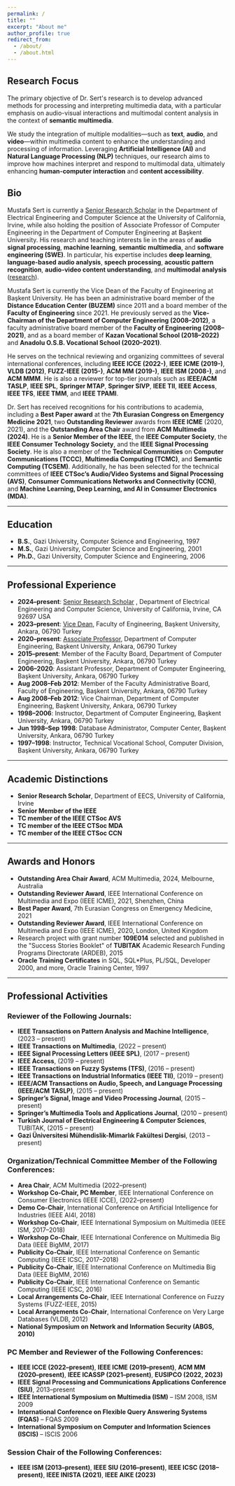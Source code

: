 ```yaml
---
permalink: /
title: ""
excerpt: "About me"
author_profile: true
redirect_from: 
  - /about/
  - /about.html
---
```

## Research Focus

The primary objective of Dr. Sert's research is to develop advanced methods for processing and interpreting multimedia data, with a particular emphasis on audio-visual interactions and multimodal content analysis in the context of **semantic multimedia**.

We study the integration of multiple modalities—such as **text**, **audio**, and **video**—within multimedia content to enhance the understanding and processing of information. Leveraging **Artificial Intelligence (AI)** and **Natural Language Processing (NLP)** techniques, our research aims to improve how machines interpret and respond to multimodal data, ultimately enhancing **human-computer interaction** and **content accessibility**.

## Bio

Mustafa Sert is currently a [Senior Research Scholar](https://faculty.sites.uci.edu/msert/research/) in the Department of Electrical Engineering and Computer Science at the University of California, Irvine, while also holding the position of Associate Professor of Computer Engineering in the Department of Computer Engineering at Başkent University. His research and teaching interests lie in the areas of **audio signal processing**, **machine learning**, **semantic multimedia**, and **software engineering (SWE)**. In particular, his expertise includes **deep learning**, **language-based audio analysis**, **speech processing**, **acoustic pattern recognition**, **audio-video content understanding**, and **multimodal analysis** ([research](https://faculty.sites.uci.edu/msert/research/)).

Mustafa Sert is currently the Vice Dean of the Faculty of Engineering at Başkent University. He has been an administrative board member of the **Distance Education Center (BUZEM)** since 2011 and a board member of the **Faculty of Engineering** since 2021. He previously served as the **Vice-Chairman of the Department of Computer Engineering (2008–2012)**, a faculty administrative board member of the **Faculty of Engineering (2008–2021)**, and as a board member of **Kazan Vocational School (2018–2022)** and **Anadolu O.S.B. Vocational School (2020–2021)**.

He serves on the technical reviewing and organizing committees of several international conferences, including **IEEE ICCE (2022-)**, **IEEE ICME (2019-)**, **VLDB (2012)**, **FUZZ-IEEE (2015-)**, **ACM MM (2019-)**, **IEEE ISM (2008-)**, and **ACM MMM**. He is also a reviewer for top-tier journals such as **IEEE/ACM TASLP**, **IEEE SPL**, **Springer MTAP**, **Springer SIVP**, **IEEE TII**, **IEEE Access**, **IEEE TFS**, **IEEE TMM**, and **IEEE TPAMI**.

Dr. Sert has received recognitions for his contributions to academia, including a **Best Paper award** at the **7th Eurasian Congress on Emergency Medicine 2021**, two **Outstanding Reviewer** awards from **IEEE ICME** (2020, 2021), and the **Outstanding Area Chair** award from **ACM Multimedia (2024)**. He is a **Senior Member of the IEEE**, the **IEEE Computer Society**, the **IEEE Consumer Technology Society**, and the **IEEE Signal Processing Society**. He is also a member of the **Technical Communities** on **Computer Communications (TCCC)**, **Multimedia Computing (TCMC)**, and **Semantic Computing (TCSEM)**. Additionally, he has been selected for the technical committees of **IEEE CTSoc’s Audio/Video Systems and Signal Processing (AVS)**, **Consumer Communications Networks and Connectivity (CCN)**, and **Machine Learning, Deep Learning, and AI in Consumer Electronics (MDA)**.

---

## Education

- **B.S.**, Gazi University, Computer Science and Engineering, 1997
- **M.S.**, Gazi University, Computer Science and Engineering, 2001
- **Ph.D.**, Gazi University, Computer Science and Engineering, 2006

---

## Professional Experience

- **2024–present**: [Senior Research Scholar](https://faculty.sites.uci.edu/msert/research/) , Department of Electrical Engineering and Computer Science, University of California, Irvine, CA 92697 USA
- **2023–present**: [Vice Dean](https://muh.baskent.edu.tr/kw/menu_icerik.php?birim=504&menu_id=3), Faculty of Engineering, Başkent University, Ankara, 06790 Turkey
- **2020–present**: [Associate Professor](https://baskent.edu.tr/~msert/), Department of Computer Engineering, Başkent University, Ankara, 06790 Turkey
- **2015–present**: Member of the Faculty Board, Department of Computer Engineering, Başkent University, Ankara, 06790 Turkey
- **2006–2020**: Assistant Professor, Department of Computer Engineering, Başkent University, Ankara, 06790 Turkey
- **Aug 2008–Feb 2012**: Member of the Faculty Administrative Board, Faculty of Engineering, Başkent University, Ankara, 06790 Turkey
- **Aug 2008–Feb 2012**: Vice Chairman, Department of Computer Engineering, Başkent University, Ankara, 06790 Turkey
- **1998–2006**: Instructor, Department of Computer Engineering, Başkent University, Ankara, 06790 Turkey
- **Jun 1998–Sep 1998**: Database Administrator, Computer Center, Başkent University, Ankara, 06790 Turkey
- **1997–1998**: Instructor, Technical Vocational School, Computer Division, Başkent University, Ankara, 06790 Turkey

---

## Academic Distinctions

- **Senior Research Scholar**, Department of EECS, University of California, Irvine
- **Senior Member of the IEEE**
- **TC member of the IEEE CTSoc AVS**
- **TC member of the IEEE CTSoc MDA**
- **TC member of the IEEE CTSoc CCN**

---

## Awards and Honors

- **Outstanding Area Chair Award**, ACM Multimedia, 2024, Melbourne, Australia
- **Outstanding Reviewer Award**, IEEE International Conference on Multimedia and Expo (IEEE ICME), 2021, Shenzhen, China
- **Best Paper Award**, 7th Eurasian Congress on Emergency Medicine, 2021
- **Outstanding Reviewer Award**, IEEE International Conference on Multimedia and Expo (IEEE ICME), 2020, London, United Kingdom
- Research project with grant number **109E014** selected and published in the "Success Stories Booklet" of **TUBITAK** Academic Research Funding Programs Directorate (ARDEB), 2015
- **Oracle Training Certificates** in SQL, SQL*Plus, PL/SQL, Developer 2000, and more, Oracle Training Center, 1997

---

## Professional Activities

### Reviewer of the Following Journals:

- **IEEE Transactions on Pattern Analysis and Machine Intelligence**, (2023 – present)
- **IEEE Transactions on Multimedia**, (2022 – present)
- **IEEE Signal Processing Letters (IEEE SPL)**, (2017 – present)
- **IEEE Access**, (2019 – present)
- **IEEE Transactions on Fuzzy Systems (TFS)**, (2016 – present)
- **IEEE Transactions on Industrial Informatics (IEEE TII)**, (2019 – present)
- **IEEE/ACM Transactions on Audio, Speech, and Language Processing (IEEE/ACM TASLP)**, (2015 – present)
- **Springer’s Signal, Image and Video Processing Journal**, (2015 – present)
- **Springer’s Multimedia Tools and Applications Journal**, (2010 – present)
- **Turkish Journal of Electrical Engineering & Computer Sciences**, TUBITAK, (2015 – present)
- **Gazi Üniversitesi Mühendislik-Mimarlık Fakültesi Dergisi**, (2013 – present)

### Organization/Technical Committee Member of the Following Conferences:

- **Area Chair**, ACM Multimedia (2022–present)
- **Workshop Co-Chair, PC Member**, IEEE International Conference on Consumer Electronics (IEEE ICCE), (2022–present)
- **Demo Co-Chair**, International Conference on Artificial Intelligence for Industries (IEEE AI4I, 2018)
- **Workshop Co-Chair**, IEEE International Symposium on Multimedia (IEEE ISM, 2017–2018)
- **Workshop Co-Chair**, IEEE International Conference on Multimedia Big Data (IEEE BigMM, 2017)
- **Publicity Co-Chair**, IEEE International Conference on Semantic Computing (IEEE ICSC, 2017–2018)
- **Publicity Co-Chair**, IEEE International Conference on Multimedia Big Data (IEEE BigMM, 2016)
- **Publicity Co-Chair**, IEEE International Conference on Semantic Computing (IEEE ICSC, 2016)
- **Local Arrangements Co-Chair**, IEEE International Conference on Fuzzy Systems (FUZZ-IEEE, 2015)
- **Local Arrangements Co-Chair**, International Conference on Very Large Databases (VLDB, 2012)
- **National Symposium on Network and Information Security (ABGS, 2010)**

### PC Member and Reviewer of the Following Conferences:

- **IEEE ICCE (2022–present)**, **IEEE ICME (2019–present)**, **ACM MM (2020–present)**, **IEEE ICASSP (2021–present)**, **EUSIPCO (2022, 2023)**
- **IEEE Signal Processing and Communications Applications Conference (SIU)**, 2013–present
- **IEEE International Symposium on Multimedia (ISM)** – ISM 2008, ISM 2009
- **International Conference on Flexible Query Answering Systems (FQAS)** – FQAS 2009
- **International Symposium on Computer and Information Sciences (ISCIS)** – ISCIS 2006

### Session Chair of the Following Conferences:

- **IEEE ISM (2013–present)**, **IEEE SIU (2016–present)**, **IEEE ICSC (2018–present)**, **IEEE INISTA (2021)**, **IEEE AIKE (2023)**
